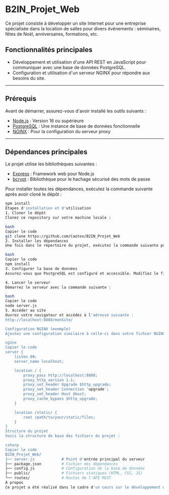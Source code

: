# B2IN_Projet_Web

Ce projet consiste à développer un site Internet pour une entreprise spécialisée dans la location de salles pour divers événements : séminaires, fêtes de Noël, anniversaires, formations, etc.

## Fonctionnalités principales
- Développement et utilisation d'une API REST en JavaScript pour communiquer avec une base de données PostgreSQL.
- Configuration et utilisation d'un serveur NGINX pour répondre aux besoins du site.

---

## Prérequis
Avant de démarrer, assurez-vous d'avoir installé les outils suivants :
- [Node.js](https://nodejs.org/) : Version 16 ou supérieure
- [PostgreSQL](https://www.postgresql.org/) : Une instance de base de données fonctionnelle
- [NGINX](https://nginx.org/) : Pour la configuration du serveur proxy

---

## Dépendances principales
Le projet utilise les bibliothèques suivantes :
- [Express](https://expressjs.com/) : Framework web pour Node.js
- [bcrypt](https://github.com/kelektiv/node.bcrypt.js) : Bibliothèque pour le hachage sécurisé des mots de passe

Pour installer toutes les dépendances, exécutez la commande suivante après avoir cloné le dépôt :  
```bash
npm install
Étapes d'installation et d'utilisation
1. Cloner le dépôt
Clonez ce repository sur votre machine locale :

bash
Copier le code
git clone https://github.com/Caotox/B2IN_Projet_Web
2. Installer les dépendances
Une fois dans le répertoire du projet, exécutez la commande suivante pour installer toutes les dépendances nécessaires :

bash
Copier le code
npm install
3. Configurer la base de données
Assurez-vous que PostgreSQL est configuré et accessible. Modifiez le fichier de configuration (par exemple, config.js) pour inclure vos paramètres de connexion.

4. Lancer le serveur
Démarrez le serveur avec la commande suivante :

bash
Copier le code
node server.js
5. Accéder au site
Ouvrez votre navigateur et accédez à l'adresse suivante :
http://localhost:8888/monSite/

Configuration NGINX (exemple)
Ajoutez une configuration similaire à celle-ci dans votre fichier NGINX :

nginx
Copier le code
server {
    listen 80;
    server_name localhost;

    location / {
        proxy_pass http://localhost:8888;
        proxy_http_version 1.1;
        proxy_set_header Upgrade $http_upgrade;
        proxy_set_header Connection 'upgrade';
        proxy_set_header Host $host;
        proxy_cache_bypass $http_upgrade;
    }

    location /static/ {
        root /path/to/your/static/files;
    }
}
Structure du projet
Voici la structure de base des fichiers du projet :

csharp
Copier le code
B2IN_Projet_Web/
├── server.js            # Point d'entrée principal du serveur
├── package.json         # Fichier des dépendances
├── config.js            # Configuration de la base de données
├── public/              # Fichiers statiques (HTML, CSS, JS)
└── routes/              # Routes de l'API REST
À propos
Ce projet a été réalisé dans le cadre d'un cours sur le développement web avancé, visant à appliquer des concepts modernes de développement backend et frontend.
